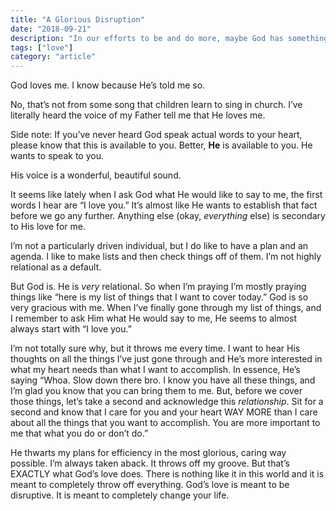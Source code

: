 ```yaml
---
title: "A Glorious Disruption"
date: "2018-09-21"
description: "In our efforts to be and do more, maybe God has something else in mind."
tags: ["love"]
category: "article"
---
```


God loves me. I know because He’s told me so.

No, that’s not from some song that children learn to sing in church. I’ve literally heard the voice of my Father tell me that He loves me.

Side note: If you’ve never heard God speak actual words to your heart, please know that this is available to you. Better, **He** is available to you. He wants to speak to you.

His voice is a wonderful, beautiful sound.

It seems like lately when I ask God what He would like to say to me, the first words I hear are “I love you.” It’s almost like He wants to establish that fact before we go any further. Anything else (okay, _everything_ else) is secondary to His love for me.

I’m not a particularly driven individual, but I do like to have a plan and an agenda. I like to make lists and then check things off of them. I’m not highly relational as a default.

But God is. He is _very_ relational. So when I’m praying I’m mostly praying things like “here is my list of things that I want to cover today.” God is so very gracious with me. When I’ve finally gone through my list of things, and I remember to ask Him what He would say to me, He seems to almost always start with “I love you.”

I’m not totally sure why, but it throws me every time. I want to hear His thoughts on all the things I’ve just gone through and He’s more interested in what my heart needs than what I want to accomplish. In essence, He’s saying “Whoa. Slow down there bro. I know you have all these things, and I’m glad you know that you can bring them to me. But, before we cover those things, let’s take a second and acknowledge this _relationship_. Sit for a second and know that I care for you and your heart WAY MORE than I care about all the things that you want to accomplish. You are more important to me that what you do or don’t do.”

He thwarts my plans for efficiency in the most glorious, caring way possible. I’m always taken aback. It throws off my groove. But that’s EXACTLY what God’s love does. There is nothing like it in this world and it is meant to completely throw off everything. God’s love is meant to be disruptive. It is meant to completely change your life.
